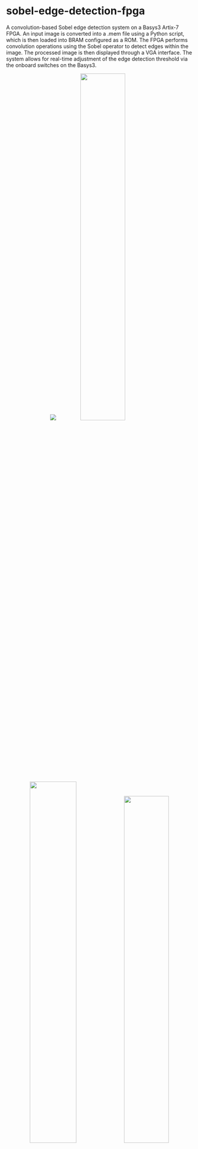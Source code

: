 # sobel-edge-detection-fpga
A convolution-based Sobel edge detection system on a Basys3 Artix-7 FPGA. An input image is converted into a .mem file using a Python script, which is then loaded into BRAM configured as a ROM. The FPGA performs convolution operations using the Sobel operator to detect edges within the image. The processed image is then displayed through a VGA interface. The system allows for real-time adjustment of the edge detection threshold via the onboard switches on the Basys3.
<p align = "center">
  <img src="https://github.com/user-attachments/assets/996b5f9b-7dea-4d06-9649-db518f84a09c">
  <img src="https://github.com/user-attachments/assets/eb4df749-3f88-41db-a133-1d473dd258ef" width="49%"/> <img src="https://github.com/user-attachments/assets/365c8a94-5303-476b-af10-55445f00e54d" width="50%"/> 
  <img src="https://github.com/user-attachments/assets/eb916cda-808f-4586-93e6-233fbb385ddb" width="49%"/> <img src="https://github.com/user-attachments/assets/35e44b44-8a9d-427d-a948-93c538a196d8" width="50%"/>
  <img src="https://github.com/user-attachments/assets/5d11b978-2d57-4616-afa0-b9657485fbc7" width="49%"/> <img src="https://github.com/user-attachments/assets/a85007ea-1d78-4fa7-bb0d-466dbc1af1d0" width="50%"/>
  
